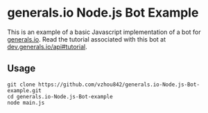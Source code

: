 # generals.io Node.js Bot Example

This is an example of a basic Javascript implementation of a bot for [generals.io](http://generals.io). Read the tutorial associated with this bot at [dev.generals.io/api#tutorial](http://dev.generals.io/api#tutorial).

## Usage

```
git clone https://github.com/vzhou842/generals.io-Node.js-Bot-example.git
cd generals.io-Node.js-Bot-example
node main.js
```
